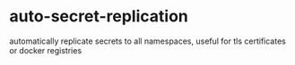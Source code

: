 # auto-secret-replication
automatically replicate secrets to all namespaces, useful for tls certificates or docker registries
